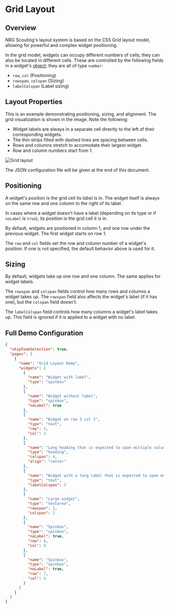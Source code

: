 # Grid Layout

## Overview

NRG Scouting's layout system is based on the CSS Grid layout model, allowing for powerful and complex widget positioning.

In the grid model, widgets can occupy different numbers of cells; they can also be located in different cells. These are controlled by the following fields in a widget's [object](config.md#widget-objects); they are all of type `number`:

- `row`, `col` (Positioning)
- `rowspan`, `colspan` (Sizing)
- `labelColspan` (Label sizing)

## Layout Properties

This is an example demonstrating positioning, sizing, and alignment. The grid visualization is shown in the image. Note the following:

- Widget labels are always in a separate cell directly to the left of their corresponding widgets.
- The thin strips filled with dashed lines are spacing between cells.
- Rows and columns stretch to accomodate their largest widget.
- Row and column numbers start from 1.

![Grid layout](img/grid.png)

The JSON configuration file will be given at the end of this document.

## Positioning

A widget's *position* is the grid cell its *label* is in. The widget itself is always on the same row and one column to the right of its label.

In cases where a widget doesn't have a label (depending on its type or if `noLabel` is `true`), its position is the grid cell *it* is in.

By default, widgets are positioned in column 1, and one row under the previous widget. The first widget starts on row 1.

The `row` and `col` fields set the row and column number of a widget's position. If one is not specified, the default behavior above is used for it.

## Sizing

By default, widgets take up one row and one column. The same applies for widget labels.

The `rowspan` and `colspan` fields control how many rows and columns a widget takes up. The `rowspan` field also affects the widget's label (if it has one), but the `colspan` field doesn't.

The `labelColspan` field controls how many columns a widget's label takes up. This field is ignored if it is applied to a widget with no label.

## Full Demo Configuration

```json
{
  "skipTeamSelection": true,
  "pages": [
    {
      "name": "Grid Layout Demo",
      "widgets": [
        {
          "name": "Widget with label",
          "type": "spinbox"
        },
        {
          "name": "Widget without label",
          "type": "spinbox",
          "noLabel": true
        },
        {
          "name": "Widget on row 3 col 3",
          "type": "text",
          "row": 3,
          "col": 3
        },
        {
          "name": "Long heading that is expected to span multiple columns",
          "type": "heading",
          "colspan": 4,
          "align": "center"
        },
        {
          "name": "Widget with a long label that is expected to span multiple columns",
          "type": "text",
          "labelColspan": 3
        },
        {
          "name": "Large widget",
          "type": "textarea",
          "rowspan": 2,
          "colspan": 2
        },
        {
          "name": "Spinbox",
          "type": "spinbox",
          "noLabel": true,
          "row": 6,
          "col": 4
        },
        {
          "name": "Spinbox",
          "type": "spinbox",
          "noLabel": true,
          "row": 7,
          "col": 4
        }
      ]
    }
  ]
}
```
